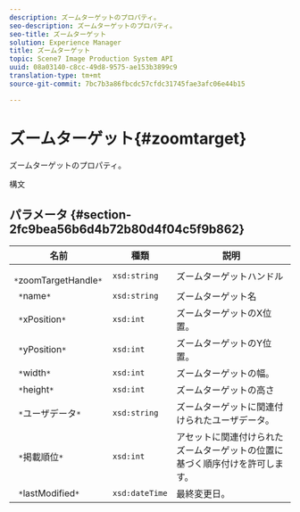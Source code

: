 ```yaml
---
description: ズームターゲットのプロパティ。
seo-description: ズームターゲットのプロパティ。
seo-title: ズームターゲット
solution: Experience Manager
title: ズームターゲット
topic: Scene7 Image Production System API
uuid: 08a03140-c8cc-49d8-9575-ae153b3899c9
translation-type: tm+mt
source-git-commit: 7bc7b3a86fbcdc57cfdc31745fae3afc06e44b15

---
```



# ズームターゲット{#zoomtarget}

ズームターゲットのプロパティ。

構文

## パラメータ {#section-2fc9bea56b6d4b72b80d4f04c5f9b862}

| 名前 | 種類 | 説明 |
|---|---|---|
| ` *`zoomTargetHandle`*` | `xsd:string` | ズームターゲットハンドル |
| ` *`name`*` | `xsd:string` | ズームターゲット名 |
| ` *`xPosition`*` | `xsd:int` | ズームターゲットのX位置。 |
| ` *`yPosition`*` | `xsd:int` | ズームターゲットのY位置。 |
| ` *`width`*` | `xsd:int` | ズームターゲットの幅。 |
| ` *`height`*` | `xsd:int` | ズームターゲットの高さ |
| ` *`ユーザデータ`*` | `xsd:string` | ズームターゲットに関連付けられたユーザデータ。 |
| ` *`掲載順位`*` | `xsd:int` | アセットに関連付けられたズームターゲットの位置に基づく順序付けを許可します。 |
| ` *`lastModified`*` | `xsd:dateTime` | 最終変更日。 |

